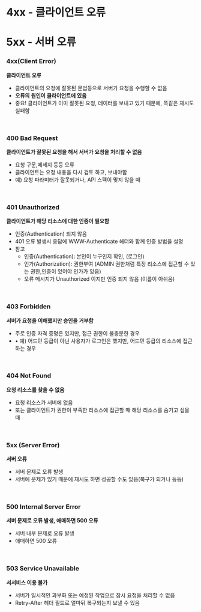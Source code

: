 # **4xx - 클라이언트 오류**
# **5xx - 서버 오류**

### **4xx(Client Error)**
**클라이언트 오류**
- 클라이언트의 요청에 잘못된 문법등으로 서버가 요청을 수행할 수 없음
- **오류의 원인이 클라이언트에 있음**
- 중요! 클라이언트가 이미 잘못된 요청, 데이터를 보내고 있기 때문에, 똑같은 재시도 실패함
</br>

### **400 Bad Request**
**클라이언트가 잘못된 요청을 해서 서버가 요청을 처리할 수 없음**
- 요청 구문,메세지 등등 오류
- 클라이언트는 요청 내용을 다시 검토 하고, 보내야함
- 예) 요청 파라미터가 잘못되거나, API 스펙이 맞지 않을 때
</br>

### **401 Unauthorized**
**클라이언트가 해당 리소스에 대한 인증이 필요함**
- 인증(Authentication) 되지 않음
- 401 오류 발생시 응답에 WWW-Authenticate 헤더와 함께 인증 방법을 설명
- 참고
  - 인증(Authentication): 본인이 누구인지 확인, (로그인)
  - 인가(Authorization): 권한부여 (ADMIN 권한처럼 특정 리소스에 접근할 수 있는 권한,인증이 있어야 인가가 있음)
  - 오류 메시지가 Unauthorized 이지만 인증 되지 않음 (이름이 아쉬움)
</br>

### **403 Forbidden**
**서버가 요청을 이해했지만 승인을 거부함**
- 주로 인증 자격 증명은 있지만, 접근 권한이 불충분한 경우
- • 예) 어드민 등급이 아닌 사용자가 로그인은 했지만, 어드민 등급의 리소스에 접근하는 경우
</br>

### **404 Not Found**
**요청 리소스를 찾을 수 없음**
- 요청 리소스가 서버에 없음
- 또는 클라이언트가 권한이 부족한 리소스에 접근할 때 해당 리소스를 숨기고 싶을 때
</br>

### **5xx (Server Error)**
**서버 오류**
- 서버 문제로 오류 발생
- 서버에 문제가 있기 때문에 재시도 하면 성공할 수도 있음(복구가 되거나 등등)
</br>

### **500 Internal Server Error**
**서버 문제로 오류 발생, 애매하면 500 오류**
- 서버 내부 문제로 오류 발생
- 애매하면 500 오류
</br>

### **503 Service Unavailable**
**서서비스 이용 불가**
- 서버가 일시적인 과부화 또는 예정된 작업으로 잠시 요청을 처리할 수 없음
- Retry-After 헤더 필드로 얼마뒤 복구되는지 보낼 수 있음